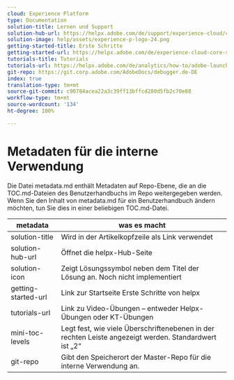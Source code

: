 ```yaml
---
cloud: Experience Platform
type: Documentation
solution-title: Lernen und Support
solution-hub-url: https://helpx.adobe.com/de/support/experience-cloud/core-services.html
solution-image: help/assets/experience-p-logo-24.png
getting-started-title: Erste Schritte
getting-started-url: https://helpx.adobe.com/de/experience-cloud-core-services/get-started.html
tutorials-title: Tutorials
tutorials-url: https://helpx.adobe.com/de/analytics/how-to/adobe-launch-publishing-process.html
git-repo: https://git.corp.adobe.com/AdobeDocs/debugger.de-DE
index: true
translation-type: tm+mt
source-git-commit: c90784acea22a3c39ff13bffcd280d5fb2c70e88
workflow-type: tm+mt
source-wordcount: '134'
ht-degree: 100%

---
```



# Metadaten für die interne Verwendung

Die Datei metadata.md enthält Metadaten auf Repo-Ebene, die an die TOC.md-Dateien des Benutzerhandbuchs im Repo weitergegeben werden. Wenn Sie den Inhalt von metadata.md für ein Benutzerhandbuch ändern möchten, tun Sie dies in einer beliebigen TOC.md-Datei.

| metadata | was es macht |
|--- |--- |
| solution-title | Wird in der Artikelkopfzeile als Link verwendet |
| solution-hub-url | Öffnet die helpx-Hub-Seite |
| solution-icon | Zeigt Lösungssymbol neben dem Titel der Lösung an. Noch nicht implementiert |
| getting-started-url | Link zur Startseite Erste Schritte von helpx |
| tutorials-url | Link zu Video-Übungen – entweder Helpx-Übungen oder KT-Übungen |
| mini-toc-levels | Legt fest, wie viele Überschriftenebenen in der rechten Leiste angezeigt werden. Standardwert ist „2“ |
| git-repo | Gibt den Speicherort der Master-Repo für die interne Verwendung an. |
